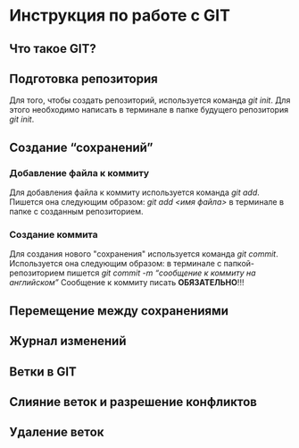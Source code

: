 # Инструкция по работе с GIT

## Что такое GIT?

## Подготовка репозитория
Для того, чтобы создать репозиторий, используется команда *git init*. Для этого необходимо написать в терминале в папке будущего репозитория *git init*.
## Создание “сохранений”

### Добавление файла к коммиту
Для добавления файла к коммиту используется команда *git add*. Пишется она следующим образом:  *git add <имя файла>* в терминале в папке с созданным репозиторием.

### Создание коммита
Для создания нового "сохранения" используется команда *git commit*. Используется она следующим образом: в терминале с папкой-репозиторием пишется *git commit -m “сообщение к коммиту на английском”* Сообщение к коммиту писать **ОБЯЗАТЕЛЬНО**!!!

## Перемещение между сохранениями

## Журнал изменений

## Ветки в GIT

## Слияние веток и разрешение конфликтов

## Удаление веток
